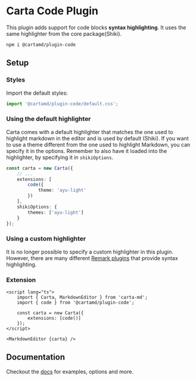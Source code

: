 # Carta Code Plugin

This plugin adds support for code blocks **syntax highlighting**. It uses the same highlighter from the core package(Shiki).

```
npm i @cartamd/plugin-code
```

## Setup

### Styles

Import the default styles:

```ts
import '@cartamd/plugin-code/default.css';
```

### Using the default highlighter

Carta comes with a default highlighter that matches the one used to highlight markdown in the editor and is used by default (Shiki). If you want to use a theme different from the one used to highlight Markdown, you can specify it in the options. Remember to also have it loaded into the highlighter, by specifying it in `shikiOptions`.

```ts
const carta = new Carta({
	// ...
	extensions: [
		code({
			theme: 'ayu-light'
		})
	],
	shikiOptions: {
		themes: ['ayu-light']
	}
});
```

### Using a custom highlighter

It is no longer possible to specify a custom highlighter in this plugin. However, there are many different [Remark plugins](https://github.com/remarkjs/remark/blob/main/doc/plugins.md#list-of-plugins) that provide syntax highlighting.

### Extension

```svelte
<script lang="ts">
	import { Carta, MarkdownEditor } from 'carta-md';
	import { code } from '@cartamd/plugin-code';

	const carta = new Carta({
		extensions: [code()]
	});
</script>

<MarkdownEditor {carta} />
```

## Documentation

Checkout the [docs](https://beartocode.github.io/carta/plugins/code) for examples, options and more.
